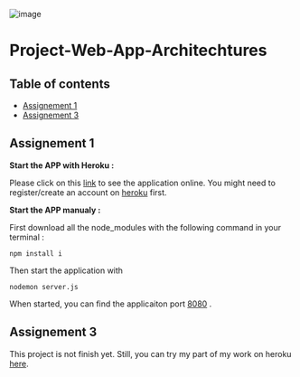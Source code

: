 ![image](https://user-images.githubusercontent.com/64537874/113522471-e8ebb700-95a0-11eb-9b4e-d8a82c60c2bd.png)

# Project-Web-App-Architechtures
## Table of contents
* [Assignement 1](#Assignement-1)
* [Assignement 3](#Assignement-3)


## Assignement 1

__Start the APP with Heroku :__

Please click on this [link](https://waa-assignement-1.herokuapp.com/) to see the application online.
You might need to register/create an account on [heroku](https://dashboard.heroku.com/) first.

__Start the APP manualy :__ 

First download all the node_modules with the following command in your terminal :
```
npm install i
```
Then start the application with 
```
nodemon server.js
```
When started, you can find the applicaiton port [8080](http://localhost:8080) .

## Assignement 3
This project is not finish yet. Still, you can try my part of my work on heroku [here](https://dashboard.heroku.com/apps).

